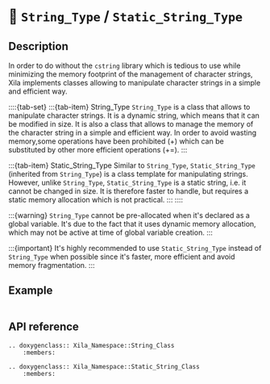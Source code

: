 # 🔡 `String_Type` / `Static_String_Type`


## Description

In order to do without the `cstring` library which is tedious to use while minimizing the memory footprint of the management of character strings, Xila implements classes allowing to manipulate character strings in a simple and efficient way.

::::{tab-set}
:::{tab-item} String_Type
`String_Type` is a class that allows to manipulate character strings. It is a dynamic string, which means that it can be modified in size. It is also a class that allows to manage the memory of the character string in a simple and efficient way. In order to avoid wasting memory,some operations have been prohibited (+) which can be substituted by other more efficient operations (+=).
:::

:::{tab-item} Static_String_Type
Similar to `String_Type`, `Static_String_Type` (inherited from `String_Type`) is a class template for manipulating strings. However, unlike `String_Type`, `Static_String_Type` is a static string, i.e. it cannot be changed in size. It is therefore faster to handle, but requires a static memory allocation which is not practical.
:::
::::

:::{warning}
    `String_Type` cannot be pre-allocated when it's declared as a global variable.
    It's due to the fact that it uses dynamic memory allocation, which may not be active at time of global variable creation.
:::

:::{important}
    It's highly recommended to use `Static_String_Type` instead of `String_Type` when possible since it's faster, more efficient and avoid memory fragmentation.
:::

## Example

```cpp

```

## API reference

```{eval-rst}
.. doxygenclass:: Xila_Namespace::String_Class
    :members:

.. doxygenclass:: Xila_Namespace::Static_String_Class
    :members:
```